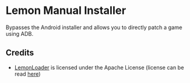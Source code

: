 # Lemon Manual Installer

Bypasses the Android installer and allows you to directly patch a game using ADB.

## Credits

* [LemonLoader]("https://github.com/LemonLoader/MelonLoader") is licensed under the Apache License (license can be read [here]("https://github.com/LemonLoader/MelonLoader/blob/lemon/LICENSE.md"))

